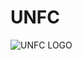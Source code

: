 # UNFC
![UNFC LOGO](https://raw.githubusercontent.com/dale-findlay/UNFC/master/Branding/Logos/unfc-logo.png)
